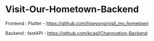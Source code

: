 # Visit-Our-Hometown-Backend

Frontend : Flutter - https://github.com/hiseyong/visit_my_hometown

Backend : fastAPI - https://github.com/kcasl/Chanovation-Backend
